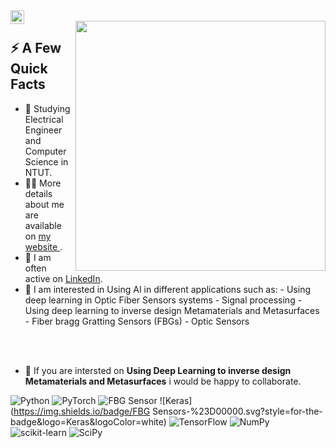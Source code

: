 <a href="https://www.linkedin.com/in/erfan-dejband/">
  <img align="left" alt="Erfan Dejband LinkedIn" width="22px" src="https://cdn.tomondre.com/icons/linkedinn.svg" />
</a>

</br>
 <img width="400px" align="right" src="https://cdn.tomondre.com/this-is-fine.jpg" />
  <h2>⚡️ A Few Quick Facts</h2>
  <ul>
    <li>🧐 Studying Electrical Engineer and Computer Science in NTUT.</li>
    <li>👨‍💻 More details about me are available on <a href="https://github.com/ErfanDejband">my website </a>.</li>
    <li>📝 I am often active on <a href="https://www.linkedin.com/in/erfan-dejband/">LinkedIn</a>.</li>
    <li>👀 I am interested in Using AI in different applications such as:
          - Using deep learning in Optic Fiber Sensors systems
          - Signal processing
          - Using deep learning to inverse design Metamaterials and Metasurfaces
          - Fiber bragg Gratting Sensors (FBGs) 
          - Optic Sensors
  </ul>
</div>
</br>
</br>

- 💞️ If you are intersted on **Using Deep Learning to inverse design Metamaterials and Metasurfaces** i would be happy to collaborate.

![Python](https://img.shields.io/badge/python-3670A0?style=for-the-badge&logo=python&logoColor=ffdd54) ![PyTorch](https://img.shields.io/badge/PyTorch-%23EE4C2C.svg?style=for-the-badge&logo=PyTorch&logoColor=white) ![FBG Sensor](https://img.shields.io/badge/-FBG%20Sensors-green?style=for-the-badge&logo=OPNSense&logoColor=white)     ![Keras](https://img.shields.io/badge/FBG Sensors-%23D00000.svg?style=for-the-badge&logo=Keras&logoColor=white) ![TensorFlow](https://img.shields.io/badge/TensorFlow-%23FF6F00.svg?style=for-the-badge&logo=TensorFlow&logoColor=white) ![NumPy](https://img.shields.io/badge/numpy-%23013243.svg?style=for-the-badge&logo=numpy&logoColor=white) ![scikit-learn](https://img.shields.io/badge/scikit--learn-%23F7931E.svg?style=for-the-badge&logo=scikit-learn&logoColor=white) ![SciPy](https://img.shields.io/badge/SciPy-%230C55A5.svg?style=for-the-badge&logo=scipy&logoColor=%white) 

